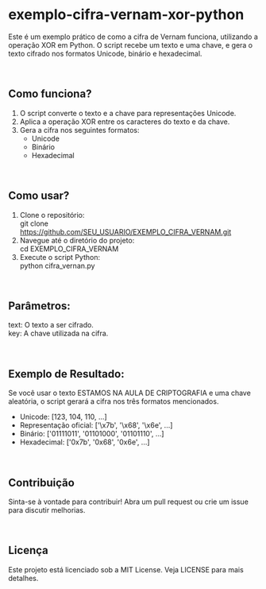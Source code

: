 # exemplo-cifra-vernam-xor-python
Este é um exemplo prático de como a cifra de Vernam funciona, utilizando a operação XOR em Python. O script recebe um texto e uma chave, e gera o texto cifrado nos formatos Unicode, binário e hexadecimal.

<br>

## Como funciona?

1. O script converte o texto e a chave para representações Unicode.
2. Aplica a operação XOR entre os caracteres do texto e da chave.
3. Gera a cifra nos seguintes formatos:
   - Unicode
   - Binário
   - Hexadecimal

<br>

## Como usar?

1. Clone o repositório:<br>
   git clone https://github.com/SEU_USUARIO/EXEMPLO_CIFRA_VERNAM.git
2. Navegue até o diretório do projeto:<br>
   cd EXEMPLO_CIFRA_VERNAM
3. Execute o script Python:<br>
   python cifra_vernan.py

<br>

## Parâmetros:

text: O texto a ser cifrado.<br>
key: A chave utilizada na cifra.

<br>

## Exemplo de Resultado:
Se você usar o texto ESTAMOS NA AULA DE CRIPTOGRAFIA e uma chave aleatória, o script gerará a cifra nos três formatos mencionados.<br>
+ Unicode: [123, 104, 110, ...]<br>
+ Representação oficial: ['\x7b', '\x68', '\x6e', ...]<br>
+ Binário: ['01111011', '01101000', '01101110', ...]<br>
+ Hexadecimal: ['0x7b', '0x68', '0x6e', ...]

<br>

## Contribuição
Sinta-se à vontade para contribuir! Abra um pull request ou crie um issue para discutir melhorias.

<br>

## Licença
Este projeto está licenciado sob a MIT License. Veja LICENSE para mais detalhes.
